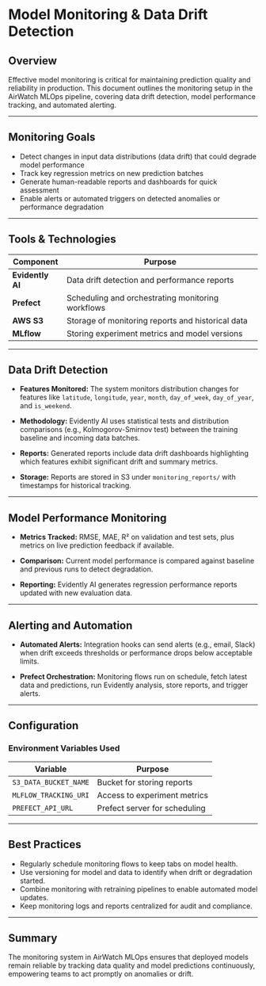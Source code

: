# Model Monitoring & Data Drift Detection

## Overview

Effective model monitoring is critical for maintaining prediction quality and
reliability in production. This document outlines the monitoring setup in the AirWatch
MLOps pipeline, covering data drift detection, model performance tracking, and automated
alerting.

______________________________________________________________________

## Monitoring Goals

- Detect changes in input data distributions (data drift) that could degrade model
  performance
- Track key regression metrics on new prediction batches
- Generate human-readable reports and dashboards for quick assessment
- Enable alerts or automated triggers on detected anomalies or performance degradation

______________________________________________________________________

## Tools & Technologies

| Component        | Purpose                                           |
| ---------------- | ------------------------------------------------- |
| **Evidently AI** | Data drift detection and performance reports      |
| **Prefect**      | Scheduling and orchestrating monitoring workflows |
| **AWS S3**       | Storage of monitoring reports and historical data |
| **MLflow**       | Storing experiment metrics and model versions     |

______________________________________________________________________

## Data Drift Detection

- **Features Monitored:** The system monitors distribution changes for features like
  `latitude`, `longitude`, `year`, `month`, `day_of_week`, `day_of_year`, and
  `is_weekend`.

- **Methodology:** Evidently AI uses statistical tests and distribution comparisons
  (e.g., Kolmogorov-Smirnov test) between the training baseline and incoming data
  batches.

- **Reports:** Generated reports include data drift dashboards highlighting which
  features exhibit significant drift and summary metrics.

- **Storage:** Reports are stored in S3 under `monitoring_reports/` with timestamps for
  historical tracking.

______________________________________________________________________

## Model Performance Monitoring

- **Metrics Tracked:** RMSE, MAE, R² on validation and test sets, plus metrics on live
  prediction feedback if available.

- **Comparison:** Current model performance is compared against baseline and previous
  runs to detect degradation.

- **Reporting:** Evidently AI generates regression performance reports updated with new
  evaluation data.

______________________________________________________________________

## Alerting and Automation

- **Automated Alerts:** Integration hooks can send alerts (e.g., email, Slack) when
  drift exceeds thresholds or performance drops below acceptable limits.

- **Prefect Orchestration:** Monitoring flows run on schedule, fetch latest data and
  predictions, run Evidently analysis, store reports, and trigger alerts.

______________________________________________________________________

## Configuration

### Environment Variables Used

| Variable              | Purpose                       |
| --------------------- | ----------------------------- |
| `S3_DATA_BUCKET_NAME` | Bucket for storing reports    |
| `MLFLOW_TRACKING_URI` | Access to experiment metrics  |
| `PREFECT_API_URL`     | Prefect server for scheduling |

______________________________________________________________________

## Best Practices

- Regularly schedule monitoring flows to keep tabs on model health.
- Use versioning for model and data to identify when drift or degradation started.
- Combine monitoring with retraining pipelines to enable automated model updates.
- Keep monitoring logs and reports centralized for audit and compliance.

______________________________________________________________________

## Summary

The monitoring system in AirWatch MLOps ensures that deployed models remain reliable by
tracking data quality and model predictions continuously, empowering teams to act
promptly on anomalies or drift.
